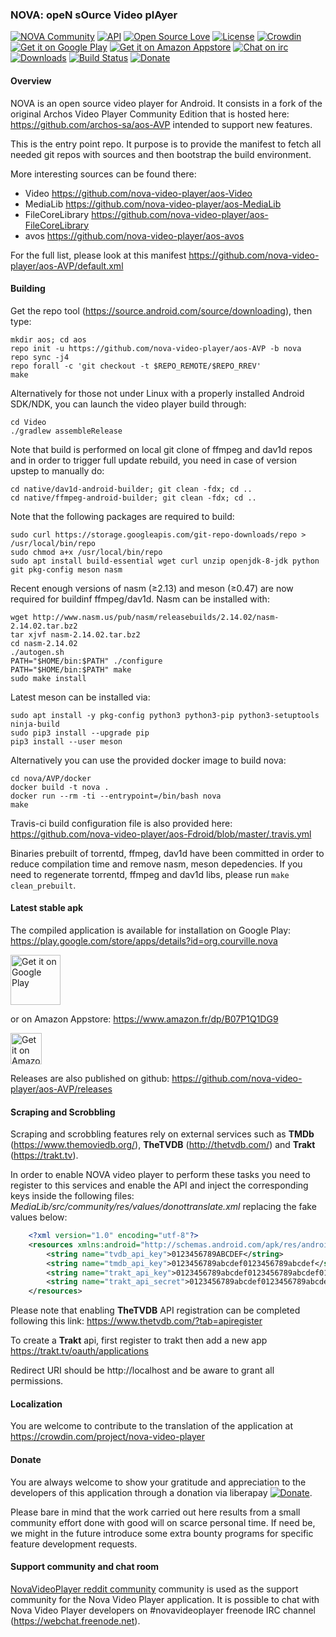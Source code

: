### NOVA: opeN sOurce Video plAyer

[![NOVA Community](https://img.shields.io/badge/join-community-blue.svg)](https://www.reddit.com/r/NovaVideoPlayer)
[![API](https://img.shields.io/badge/API-21%2B-brightgreen.svg?style=flat)](https://android-arsenal.com/api?level=21)
[![Open Source Love](https://badges.frapsoft.com/os/v1/open-source.svg?v=102)](https://opensource.org/licenses/Apache-2.0)
[![License](https://img.shields.io/badge/license-Apache%202.0-blue.svg)](https://github.com/nova-video-player/aos-AVP/blob/nova/LICENSE.txt)
[![Crowdin](https://crowdin.net/badges/nova-video-player/localized.png)](https://crowdin.com/project/nova-video-player)
[![Get it on Google Play](https://badgen.net/badge/Get%20it%20on/Google%20Play/689f38?icon=googleplay)](https://play.google.com/store/apps/details?id=org.courville.nova)
[![Get it on Amazon Appstore](https://badgen.net/badge/Get%20it%20on/Amazon%20Appstore/689f38)](https://www.amazon.fr/dp/B07P1Q1DG9)
[![Chat on irc](https://img.shields.io/badge/irc.freenode.net-%23novavideoplayer-blue.svg)](https://webchat.freenode.net)
[![Downloads](https://img.shields.io/github/downloads/nova-video-player/aos-AVP/total.svg)](https://github.com/nova-video-player/aos-AVP/releases)
[![Build Status](https://img.shields.io/travis/nova-video-player/aos-Fdroid.svg)](https://travis-ci.org/nova-video-player/aos-Fdroid)
[![Donate](https://liberapay.com/assets/widgets/donate.svg)](https://liberapay.com/NovaVideoPlayer/donate)

#### Overview

NOVA is an open source video player for Android. It consists in a fork of the original Archos Video Player Community Edition that is hosted here: https://github.com/archos-sa/aos-AVP intended to support new features.

This is the entry point repo. It purpose is to provide the manifest to fetch all needed git repos with sources and then bootstrap the build environment.

More interesting sources can be found there:
- Video https://github.com/nova-video-player/aos-Video
- MediaLib https://github.com/nova-video-player/aos-MediaLib
- FileCoreLibrary  https://github.com/nova-video-player/aos-FileCoreLibrary
- avos https://github.com/nova-video-player/aos-avos

For the full list, please look at this manifest https://github.com/nova-video-player/aos-AVP/default.xml

#### Building

Get the repo tool (https://source.android.com/source/downloading), then type:
```
mkdir aos; cd aos
repo init -u https://github.com/nova-video-player/aos-AVP -b nova
repo sync -j4
repo forall -c 'git checkout -t $REPO_REMOTE/$REPO_RREV'
make
```

Alternatively for those not under Linux with a properly installed Android SDK/NDK, you can launch the video player build through:
```
cd Video
./gradlew assembleRelease
```

Note that build is performed on local git clone of ffmpeg and dav1d repos and in order to trigger full update rebuild, you need in case of version upstep to manually do:
```
cd native/dav1d-android-builder; git clean -fdx; cd ..
cd native/ffmpeg-android-builder; git clean -fdx; cd ..
```

Note that the following packages are required to build:
```
sudo curl https://storage.googleapis.com/git-repo-downloads/repo > /usr/local/bin/repo
sudo chmod a+x /usr/local/bin/repo
sudo apt install build-essential wget curl unzip openjdk-8-jdk python git pkg-config meson nasm
```

Recent enough versions of nasm (≥2.13) and meson (≥0.47) are now required for buildinf ffmpeg/dav1d.
Nasm can be installed with:
```
wget http://www.nasm.us/pub/nasm/releasebuilds/2.14.02/nasm-2.14.02.tar.bz2
tar xjvf nasm-2.14.02.tar.bz2
cd nasm-2.14.02
./autogen.sh
PATH="$HOME/bin:$PATH" ./configure
PATH="$HOME/bin:$PATH" make
sudo make install
```
Latest meson can be installed via:
```
sudo apt install -y pkg-config python3 python3-pip python3-setuptools ninja-build
sudo pip3 install --upgrade pip
pip3 install --user meson
```

Alternatively you can use the provided docker image to build nova:
```
cd nova/AVP/docker
docker build -t nova .
docker run --rm -ti --entrypoint=/bin/bash nova
make
```

Travis-ci build configuration file is also provided here: https://github.com/nova-video-player/aos-Fdroid/blob/master/.travis.yml

Binaries prebuilt of torrentd, ffmpeg, dav1d have been committed in order to reduce compilation time and remove nasm, meson depedencies. If you need to regenerate torrentd, ffmpeg and dav1d libs, please run `make clean_prebuilt`.

#### Latest stable apk

The compiled application is available for installation on Google Play: https://play.google.com/store/apps/details?id=org.courville.nova

[<img src="https://play.google.com/intl/en_us/badges/images/generic/en_badge_web_generic.png" alt="Get it on Google Play" height="80">](https://play.google.com/store/apps/details?id=org.courville.nova)

or on Amazon Appstore: https://www.amazon.fr/dp/B07P1Q1DG9

[<img src="https://images-na.ssl-images-amazon.com/images/G/01/mobile-apps/devportal2/res/images/amazon-appstore-badge-english-black.png" alt="Get it on Amazon Appstore" height="50">](http://www.amazon.com/gp/mas/dl/android?p=org.courville.nova)

Releases are also published on github: https://github.com/nova-video-player/aos-AVP/releases

#### Scraping and Scrobbling

Scraping and scrobbling features rely on external services such as **TMDb** (https://www.themoviedb.org/), **TheTVDB** (http://thetvdb.com/) and **Trakt** (https://trakt.tv).

In order to enable NOVA video player to perform these tasks you need to register to this services and enable the API and inject the corresponding keys inside the following files: *MediaLib/src/community/res/values/donottranslate.xml*
replacing the fake values below:
```xml
    <?xml version="1.0" encoding="utf-8"?>
    <resources xmlns:android="http://schemas.android.com/apk/res/android">
        <string name="tvdb_api_key">0123456789ABCDEF</string>
        <string name="tmdb_api_key">0123456789abcdef0123456789abcdef</string>
        <string name="trakt_api_key">0123456789abcdef0123456789abcdef0123456789abcdef0123456789abcdef</string>
        <string name="trakt_api_secret">0123456789abcdef0123456789abcdef0123456789abcdef0123456789abcdef</string>
    </resources>
```

Please note that enabling **TheTVDB** API registration can be completed following this link: https://www.thetvdb.com/?tab=apiregister


To create a **Trakt** api, first register to trakt then add a new app
https://trakt.tv/oauth/applications

Redirect URI should be
http://localhost
and be aware to grant all permissions.

#### Localization

You are welcome to contribute to the translation of the application at https://crowdin.com/project/nova-video-player

#### Donate

You are always welcome to show your gratitude and appreciation to the developers of this application through a donation via liberapay 
[![Donate](https://liberapay.com/assets/widgets/donate.svg)](https://liberapay.com/NovaVideoPlayer/donate).

Please bare in mind that the work carried out here results from a small community effort done with good will on scarce personal time.
If need be, we might in the future introduce some extra bounty programs for specific feature development requests.

#### Support community and chat room

[NovaVideoPlayer reddit community](https://www.reddit.com/r/NovaVideoPlayer) community is used as the support community for the Nova Video Player application.
It is possible to chat with Nova Video Player developers on #novavideoplayer freenode IRC channel (https://webchat.freenode.net).

